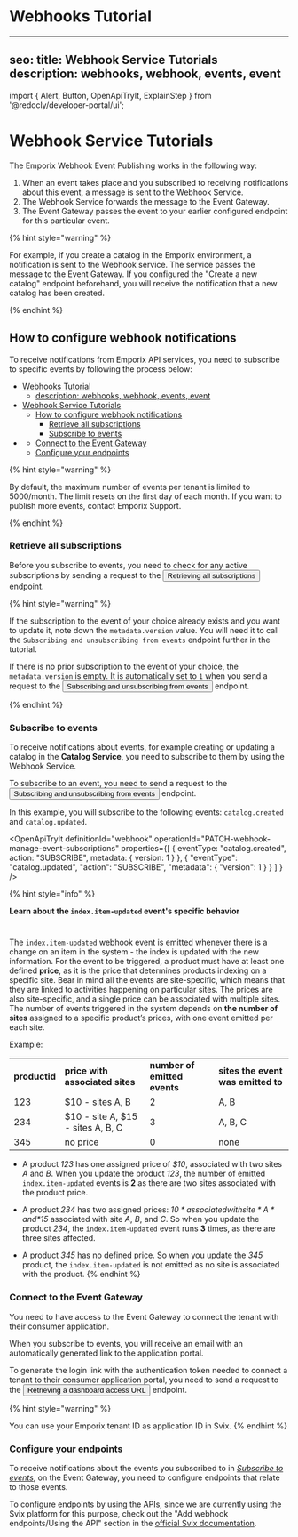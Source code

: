 # Webhooks Tutorial

---
seo:
  title: Webhook Service Tutorials
  description: webhooks, webhook, events, event
---

import {
  Alert,
  Button,
  OpenApiTryIt,
  ExplainStep
 } from '@redocly/developer-portal/ui';


# Webhook Service Tutorials

The Emporix Webhook Event Publishing works in the following way:

1. When an event takes place and you subscribed to receiving notifications about this event, a message is sent to the Webhook Service. 
2. The Webhook Service forwards the message to the Event Gateway.
3. The Event Gateway passes the event to your earlier configured endpoint for this particular event.

{% hint style="warning" %}
    
For example, if you create a catalog in the Emporix environment, a notification is sent to the Webhook service. The service passes the message to the Event Gateway. If you configured the "Create a new catalog" endpoint beforehand, you will receive the notification that a new catalog has been created.

{% endhint %}

## How to configure webhook notifications

To receive notifications from Emporix API services, you need to subscribe to specific events by following the process below: 

- [Webhooks Tutorial](#webhooks-tutorial)
  - [description: webhooks, webhook, events, event](#description-webhooks-webhook-events-event)
- [Webhook Service Tutorials](#webhook-service-tutorials)
  - [How to configure webhook notifications](#how-to-configure-webhook-notifications)
    - [Retrieve all subscriptions](#retrieve-all-subscriptions)
    - [Subscribe to events](#subscribe-to-events)
- [](#)
    - [Connect to the Event Gateway](#connect-to-the-event-gateway)
    - [Configure your endpoints](#configure-your-endpoints)

{% hint style="warning" %}

By default, the maximum number of events per tenant is limited to 5000/month. The limit resets on the first day of each month. If you want to publish more events, contact Emporix Support.

{% endhint %}

### Retrieve all subscriptions

Before you subscribe to events, you need to check for any active subscriptions by sending a request to the <nobr><Button to="/openapi/webhook/#operation/GET-webhook-list-all-event-subscriptions" size="small">Retrieving all subscriptions</Button></nobr> endpoint.

{% hint style="warning" %}

If the subscription to the event of your choice already exists and you want to update it, note down the `metadata.version` value. You will need it to call the `Subscribing and unsubscribing from events` endpoint further in the tutorial.

If there is no prior subscription to the event of your choice, the `metadata.version` is empty. It is automatically set to `1` when you send a request to the <nobr><Button to="/openapi/webhook/#operation/PATCH-webhook-manage-event-subscriptions" size="small">Subscribing and unsubscribing from events</Button></nobr> endpoint.

{% endhint %}


<OpenApiTryIt
  definitionId="webhook"
  operationId="GET-webhook-list-all-event-subscriptions"
/>


### Subscribe to events

To receive notifications about events, for example creating or updating a catalog in the **Catalog Service**, you need to subscribe to them by using the Webhook Service. 

To subscribe to an event, you need to send a request to the <nobr><Button to="/openapi/webhook/#operation/PATCH-webhook-manage-event-subscriptions" size="small">Subscribing and unsubscribing from events</Button></nobr> endpoint.

In this example, you will subscribe to the following events: `catalog.created` and `catalog.updated`.

<OpenApiTryIt
  definitionId="webhook"
  operationId="PATCH-webhook-manage-event-subscriptions"
  properties={[
  {
        eventType: "catalog.created",
        action: "SUBSCRIBE",
        metadata: {
          version: 1
        }
  },
  {
    "eventType": "catalog.updated",
    "action": "SUBSCRIBE",
    "metadata": {
      "version": 1
      }
    }
  ]
  }
/>

{% hint style="info" %}

**Learn about the `index.item-updated` event's specific behavior** 
#
The `index.item-updated` webhook event is emitted whenever there is a change on an item in the system - the index is updated with the new information. 
For the event to be triggered, a product must have at least one defined **price**, as it is the price that determines products indexing on a specific site.
Bear in mind all the events are site-specific, which means that they are linked to activities happening on particular sites. 
The prices are also site-specific, and a single price can be associated with multiple sites. 
The number of events triggered in the system depends on **the number of sites** assigned to a specific product’s prices, with one event emitted per each site. 

Example:
<table>
  <tr>
    <td><b>productid</b></td>
    <td><b>price with associated sites</b></td>
    <td><b>number of emitted events</b></td>
    <td><b>sites the event was emitted to</b></td>
  </tr>
  <tr>
    <td>123</td>
    <td>$10 - sites A, B</td>
    <td>2</td>
    <td>A, B</td>
  </tr>
  <tr>
    <td>234</td>
    <td>$10 - site A, $15 - sites A, B, C</td>
    <td>3</td>
    <td>A, B, C</td>
  </tr>
  <tr>
    <td>345</td>
    <td>no price</td>
    <td>0</td>
    <td>none</td>
  </tr>
</table>

* A product *123* has one assigned price of *$10*, associated with two sites *A* and *B*. When you update the product *123*, the number of emitted `index.item-updated` events is **2** as there are two sites associated with the product price.

* A product *234* has two assigned prices: *$10* associated with site *A* and *$15* associated with site *A*, *B*, and *C*. So when you update the product *234*, the `index.item-updated` event runs **3** times, as there are three sites affected.

* A product *345* has no defined price. So when you update the *345* product, the `index.item-updated` is not emitted as no site is associated with the product.
{% endhint %}

### Connect to the Event Gateway

You need to have access to the Event Gateway to connect the tenant with their consumer application. 

When you subscribe to events, you will receive an email with an automatically generated link to the application portal.


To generate the login link with the authentication token needed to connect a tenant to their consumer application portal, you need to send a request to the <nobr><Button to="/openapi/webhook/#operation/GET-webhook-access-tenant-svix" size="small">Retrieving a dashboard access URL</Button></nobr>
 endpoint. 


<OpenApiTryIt
  definitionId="webhook"
  operationId="GET-webhook-access-tenant-svix"
/>

{% hint style="warning" %}

You can use your Emporix tenant ID as application ID in Svix.
{% endhint %}

### Configure your endpoints

To receive notifications about the events you subscribed to in [*Subscribe to events*](#subscribe-to-events), on the Event Gateway, you need to configure endpoints that relate to those events. 

To configure endpoints by using the APIs, since we are currently using the Svix platform for this purpose, check out the "Add webhook endpoints/Using the API" section in the [official Svix documentation](https://docs.svix.com/quickstart).
